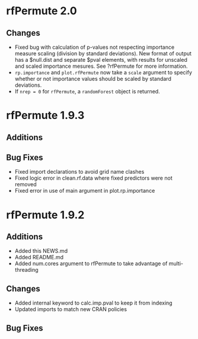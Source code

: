 # rfPermute 2.0

## Changes

* Fixed bug with calculation of p-values not respecting importance measure scaling (division by standard deviations). New format of output has a $null.dist and separate $pval elements, with results for unscaled and scaled importance mesures. See ?rfPermute for more information.
* `rp.importance` and `plot.rfPermute` now take a `scale` argument to specify whether or not importance values should be scaled by standard deviations.
* If `nrep = 0` for `rfPermute`, a `randomForest` object is returned.


# rfPermute 1.9.3

## Additions

## Bug Fixes

* Fixed import declarations to avoid grid name clashes
* Fixed logic error in clean.rf.data where fixed predictors were not removed
* Fixed error in use of main argument in plot.rp.importance


# rfPermute 1.9.2

## Additions

* Added this NEWS.md
* Added README.md
* Added num.cores argument to rfPermute to take advantage of multi-threading 

## Changes

* Added internal keyword to calc.imp.pval to keep it from indexing
* Updated imports to match new CRAN policies

## Bug Fixes
